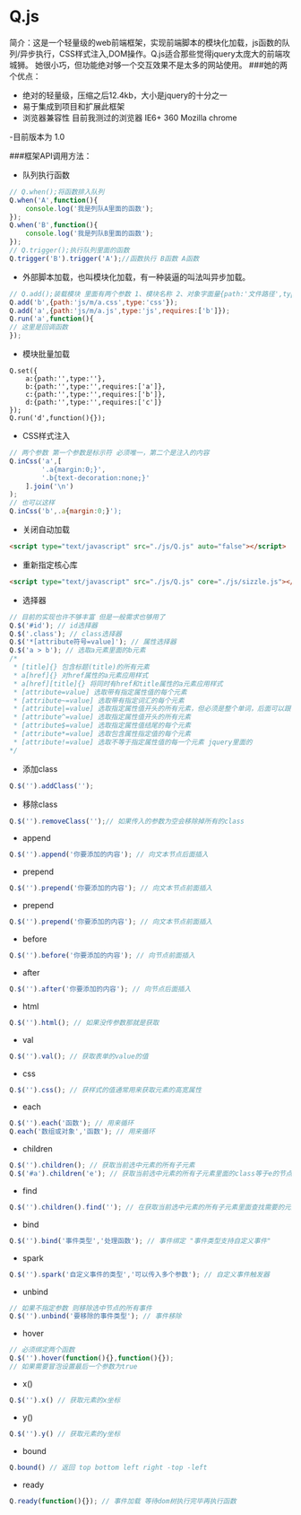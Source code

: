 Q.js
=

简介：这是一个轻量级的web前端框架，实现前端脚本的模块化加载，js函数的队列/异步执行，CSS样式注入,DOM操作。Q.js适合那些觉得jquery太庞大的前端攻城狮。
她很小巧，但功能绝对够一个交互效果不是太多的网站使用。
###她的两个优点：
- 绝对的轻量级，压缩之后12.4kb，大小是jquery的十分之一
- 易于集成到项目和扩展此框架
- 浏览器兼容性 目前我测过的浏览器
IE6+
360
Mozilla
chrome

-目前版本为 1.0

###框架API调用方法：
- 队列执行函数
```javascript
// Q.when();将函数排入队列
Q.when('A',function(){
    console.log('我是列队A里面的函数');
});
Q.when('B',function(){
    console.log('我是列队B里面的函数');
});
// Q.trigger();执行队列里面的函数
Q.trigger('B').trigger('A');//函数执行 B函数 A函数
```
- 外部脚本加载，也叫模块化加载，有一种装逼的叫法叫异步加载。
```javascript
// Q.add();装载模块 里面有两个参数 1、模块名称 2、对象字面量{path:'文件路径',type:'文件类型',requires:'定义依赖关系'}。Q.run();模块加载的运行方法。
Q.add('b',{path:'js/m/a.css',type:'css'});
Q.add('a',{path:'js/m/a.js',type:'js',requires:['b']});
Q.run('a',function(){
// 这里是回调函数
});
```
- 模块批量加载
```javasript
Q.set({
	a:{path:'',type:''},
	b:{path:'',type:'',requires:['a']},
	c:{path:'',type:'',requires:['b']},
	d:{path:'',type:'',requires:['c']}
});
Q.run('d',function(){});
```
- CSS样式注入
```javascript
// 两个参数 第一个参数是标示符 必须唯一，第二个是注入的内容
Q.inCss('a',[
        '.a{margin:0;}',
        '.b{text-decoration:none;}'
    ].join('\n')
);
// 也可以这样
Q.inCss('b',.a{margin:0;}');
```
- 关闭自动加载
```html
<script type="text/javascript" src="./js/Q.js" auto="false"></script>
```
- 重新指定核心库
```html
<script type="text/javascript" src="./js/Q.js" core="./js/sizzle.js"></script>
```
- 选择器
```javascript
// 目前的实现也许不够丰富 但是一般需求也够用了
Q.$('#id'); // id选择器
Q.$('.class'); // class选择器
Q.$('*[attribute符号=value]'); // 属性选择器
Q.$('a > b'); // 选取a元素里面的b元素
/*
 * [title]{} 包含标题(title)的所有元素
 * a[href]{} 对href属性的a元素应用样式
 * a[href][title]{} 将同时有href和title属性的a元素应用样式
 * [attribute=value] 选取带有指定属性值的每个元素
 * [attribute~=value] 选取带有指定词汇的每个元素
 * [attribute|=value] 选取指定属性值开头的所有元素，但必须是整个单词，后面可以跟-号
 * [attribute^=value] 选取指定属性值开头的所有元素
 * [attribute$=value] 选取指定属性值结尾的每个元素
 * [attribute*=value] 选取包含属性指定值的每个元素
 * [attribute!=value] 选取不等于指定属性值的每一个元素 jquery里面的
*/
```
- 添加class
```javascript
Q.$('').addClass('');
```
- 移除class
```javascript
Q.$('').removeClass('');// 如果传入的参数为空会移除掉所有的class
```
- append
```javascript
Q.$('').append('你要添加的内容'); // 向文本节点后面插入
```
- prepend
```javascript
Q.$('').prepend('你要添加的内容'); // 向文本节点前面插入
```
- prepend
```javascript
Q.$('').prepend('你要添加的内容'); // 向文本节点前面插入
```
- before
```javascript
Q.$('').before('你要添加的内容'); // 向节点前面插入
```
- after
```javascript
Q.$('').after('你要添加的内容'); // 向节点后面插入
```
- html
```javascript
Q.$('').html(); // 如果没传参数那就是获取
```
- val
```javascript
Q.$('').val(); // 获取表单的value的值
```
- css
```javascript
Q.$('').css(); // 获样式的值通常用来获取元素的高宽属性
```
- each
```javascript
Q.$('').each('函数'); // 用来循环
Q.each('数组或对象','函数'); // 用来循环
```
- children
```javascript
Q.$('').children(); // 获取当前选中元素的所有子元素
Q.$('#a').children('e'); // 获取当前选中元素的所有子元素里面的class等于e的节点
```
- find
```javascript
Q.$('').children().find(''); // 在获取当前选中元素的所有子元素里面查找需要的元素
```
- bind
```javascript
Q.$('').bind('事件类型','处理函数'); // 事件绑定 "事件类型支持自定义事件"
```
- spark
```javascript
Q.$('').spark('自定义事件的类型','可以传入多个参数'); // 自定义事件触发器
```
- unbind
```javascript
// 如果不指定参数 则移除选中节点的所有事件
Q.$('').unbind('要移除的事件类型'); // 事件移除
```
- hover
```javascript
// 必须绑定两个函数
Q.$('').hover(function(){},function(){});
// 如果需要冒泡设置最后一个参数为true
```
- x()
```javascript
Q.$('').x() // 获取元素的x坐标
```
- y()
```javascript
Q.$('').y() // 获取元素的y坐标
```
- bound
```javascript
Q.bound() // 返回 top bottom left right -top -left
```
- ready
```javascript
Q.ready(function(){}); // 事件加载 等待dom树执行完毕再执行函数
```